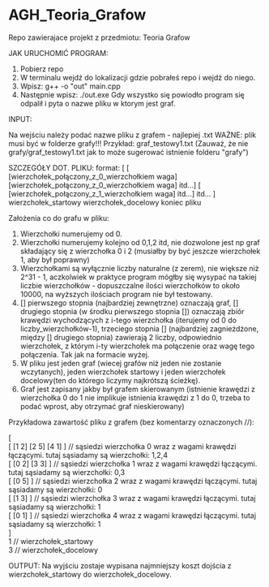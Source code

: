 # AGH_Teoria_Grafow
Repo zawierajace projekt z przedmiotu: Teoria Grafow

JAK URUCHOMIĆ PROGRAM:

1. Pobierz repo
2. W terminalu wejdź do lokalizacji gdzie pobrałeś repo i wejdź do niego.
3. Wpisz: g++ -o "out" main.cpp
4. Następnie wpisz: ./out.exe
Gdy wszystko się powiodło program się odpalił i pyta o nazwe pliku w ktorym jest graf.

INPUT:

Na wejściu należy podać nazwe pliku z grafem - najlepiej .txt
WAŻNE: plik musi być w folderze grafy!!!
Przykład: graf_testowy1.txt (Zauważ, że nie grafy/graf_testowy1.txt jak to może sugerować istnienie folderu "grafy")

SZCZEGÓŁY DOT. PLIKU:
format:
[
[ [wierzchołek_połączony_z_0_wierzchołkiem waga] [wierzchołek_połączony_z_0_wierzchołkiem waga] itd...]
[ [wierzchołek_połączony_z_1_wierzchołkiem waga] itd...]
itd...
]
wierzchołek_startowy
wierzchołek_docelowy
koniec pliku

Założenia co do grafu w pliku:
1. Wierzchołki numerujemy od 0.
2. Wierzchołki numerujemy kolejno od 0,1,2 itd, nie dozwolone jest np graf składający się z wierzchołka 0 i 2 (musiałby by być jeszcze wierzchołek 1, aby był poprawny)
3. Wierzchołkami są wyłącznie liczby naturalne (z zerem), nie większe niż 2^31 - 1, aczkolwiek w praktyce program mógłby się wysypać na takiej liczbie wierzchołków - dopuszczalne ilości wierzchołków to około 10000, na wyższych ilościach program nie był testowany.
4. [] pierwszego stopnia (najbardziej zewnętrzne) oznaczają graf, [] drugiego stopnia (w środku pierwszego stopnia []) oznaczają zbiór krawędzi wychodzących z i-tego wierzchołka (iterujemy od 0 do liczby_wierzchołków-1), trzeciego stopnia [] (najbardziej zagnieżdżone, między [] drugiego stopnia) zawierają 2 liczby, odpowiednio wierzchołek, z którym i-ty wierzchołek ma połączenie oraz wagę tego połączenia. Tak jak na formacie wyżej.
5. W pliku jest jeden graf (wiecej grafów niż jeden nie zostanie wczytanych), jeden wierzchołek startowy i jeden wierzchołek docelowy(ten do którego liczymy najkrótszą ścieżkę).
6. Graf jest zapisany jakby był grafem skierowanym (istnienie krawędzi z wierzchołka 0 do 1 nie implikuje istnienia krawędzi z 1 do 0, trzeba to podać wprost, aby otrzymać graf nieskierowany)

Przykładowa zawartość pliku z grafem (bez komentarzy oznaczonych //):

[   
[ [1 2] [2 5] [4 1] ] // sąsiedzi wierzchołka 0 wraz z wagami krawędzi łączącymi. tutaj sąsiadamy są wierzchołki: 1,2,4  
[ [0 2] [3 3] ] // sąsiedzi wierzchołka 1 wraz z wagami krawędzi łączącymi. tutaj sąsiadamy są wierzchołki: 0,3  
[ [0 5] ] // sąsiedzi wierzchołka 2 wraz z wagami krawędzi łączącymi. tutaj sąsiadamy są wierzchołki: 0  
[ [1 3] ] // sąsiedzi wierzchołka 3 wraz z wagami krawędzi łączącymi. tutaj sąsiadamy są wierzchołki: 1  
[ [0 1] ] // sąsiedzi wierzchołka 4 wraz z wagami krawędzi łączącymi. tutaj sąsiadamy są wierzchołki: 1  
]  
1 // wierzchołek_startowy  
3 // wierzchołek_docelowy  

OUTPUT:
Na wyjściu zostaje wypisana najmniejszy koszt dojścia z wierzchołek_startowy do wierzchołek_docelowy.

